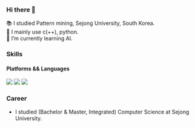 ### Hi there 👋
📚 I studied Pattern mining, Sejong University, South Korea. <br/>
🔑 I mainly use c(++), python. <br/>
🌱 I’m currently learning AI. <br/> 


### Skills
#### Platforms && Languages 
<a href="#" target="_blank"><img src="https://img.shields.io/badge/C++-00599C?logo=cplusplus"></a>
<a href="#" target="_blank"><img src="https://img.shields.io/badge/Java-007396?style=flat-square&logo=Java&logoColor=white"></a>
<a href="#" target="_blank"><img src="https://img.shields.io/badge/Python-3776AB?logo=python&logoColor=white"></a>


### Career
- I studied (Bachelor & Master, Integrated) Computer Science at Sejong University.

  
<!--
**nookcoder/nookcoder** is a ✨ _special_ ✨ repository because its `README.md` (this file) appears on your GitHub profile.

Here are some ideas to get you started:

- 🔭 I’m currently working on ...
- 🌱 I’m currently learning ... 
- 👯 I’m looking to collaborate on ...
- 🤔 I’m looking for help with ...
- 💬 Ask me about ...
- 📫 How to reach me: ...
- 😄 Pronouns: ...
- ⚡ Fun fact: ...
-->
